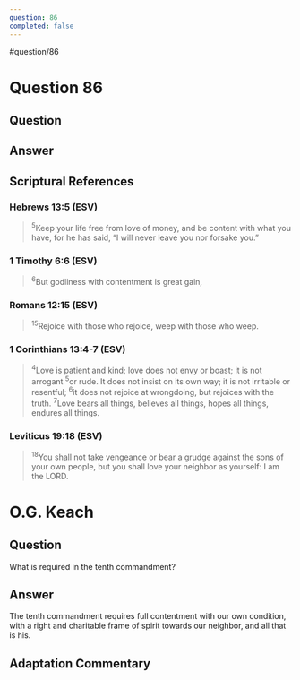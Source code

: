 ```yaml
---
question: 86
completed: false
---
```

#question/86
# Question 86

## Question


## Answer


## Scriptural References
### Hebrews 13:5 (ESV)
> <sup>5</sup>Keep your life free from love of money, and be content with what you have, for he has said, “I will never leave you nor forsake you.”

### 1 Timothy 6:6 (ESV)
> <sup>6</sup>But godliness with contentment is great gain,

### Romans 12:15 (ESV)
> <sup>15</sup>Rejoice with those who rejoice, weep with those who weep.

### 1 Corinthians 13:4-7 (ESV)
> <sup>4</sup>Love is patient and kind; love does not envy or boast; it is not arrogant
> <sup>5</sup>or rude. It does not insist on its own way; it is not irritable or resentful;
> <sup>6</sup>it does not rejoice at wrongdoing, but rejoices with the truth.
> <sup>7</sup>Love bears all things, believes all things, hopes all things, endures all things.

### Leviticus 19:18 (ESV)
> <sup>18</sup>You shall not take vengeance or bear a grudge against the sons of your own people, but you shall love your neighbor as yourself: I am the LORD.

# O.G. Keach
## Question
What is required in the tenth commandment?

## Answer
The tenth commandment requires full contentment with our own condition, with a right and charitable frame of spirit towards our neighbor, and all that is his.

## Adaptation Commentary
